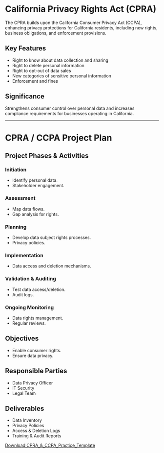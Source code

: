 # California Privacy Rights Act (CPRA)

The CPRA builds upon the California Consumer Privacy Act (CCPA), enhancing privacy protections for California residents, including new rights, business obligations, and enforcement provisions.

## Key Features
- Right to know about data collection and sharing
- Right to delete personal information
- Right to opt-out of data sales
- New categories of sensitive personal information
- Enforcement and fines

## Significance
Strengthens consumer control over personal data and increases compliance requirements for businesses operating in California.

---

# CPRA / CCPA Project Plan

## Project Phases & Activities

### Initiation
- Identify personal data.
- Stakeholder engagement.

### Assessment
- Map data flows.
- Gap analysis for rights.

### Planning
- Develop data subject rights processes.
- Privacy policies.

### Implementation
- Data access and deletion mechanisms.

### Validation & Auditing
- Test data access/deletion.
- Audit logs.

### Ongoing Monitoring
- Data rights management.
- Regular reviews.

## Objectives
- Enable consumer rights.
- Ensure data privacy.

## Responsible Parties
- Data Privacy Officer
- IT Security
- Legal Team

## Deliverables
- Data Inventory
- Privacy Policies
- Access & Deletion Logs
- Training & Audit Reports

[Download CPRA_&_CCPA_Practice_Template](https://github.com/agustus9/grc-portfolio/blob/main/financial-regulations/CPRA_&_CCPA_Practice_Template.xlsx)
